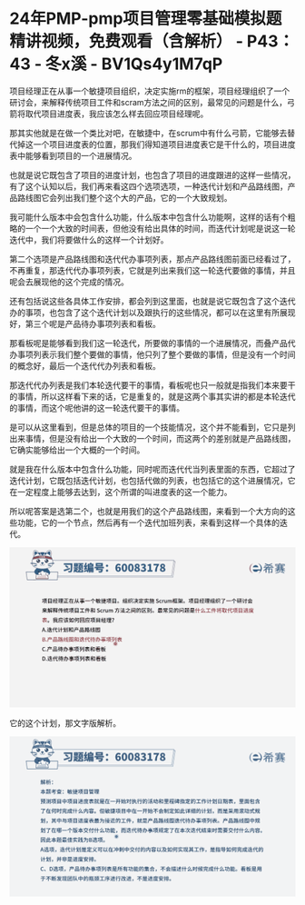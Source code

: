 # 24年PMP-pmp项目管理零基础模拟题精讲视频，免费观看（含解析） - P43：43 - 冬x溪 - BV1Qs4y1M7qP

项目经理正在从事一个敏捷项目组织，决定实施rm的框架，项目经理组织了一个研讨会，来解释传统项目工件和scram方法之间的区别，最常见的问题是什么，弓箭将取代项目进度表，我应该怎么样去回应项目经理呢。

那其实他就是在做一个类比对吧，在敏捷中，在scrum中有什么弓箭，它能够去替代掉这一个项目进度表的位置，那我们得知道项目进度表它是干什么的，项目进度表中能够看到项目的一个进展情况。

也就是说它既包含了项目的进度计划，也包含了项目的进度跟进的这样一些情况，有了这个认知以后，我们再来看这四个选项选项，一种迭代计划和产品路线图，产品路线图它会列出我们整个这个大的产品，它的一个大致规划。

我可能什么版本中会包含什么功能，什么版本中包含什么功能啊，这样的话有个粗略的一个一个大致的时间表，但他没有给出具体的时间，而迭代计划呢是说这一轮迭代中，我们将要做什么的这样一个计划好。

第二个选项是产品路线图和迭代代办事项列表，那点产品路线图前面已经看过了，不再重复，那迭代代办事项列表，它就是列出来我们这一轮迭代要做的事情，并且呢会去展现他的这个完成的情况。

还有包括说这些各具体工作安排，都会列到这里面，也就是说它既包含了这个迭代办的事项，也包含了这个迭代计划以及跟执行的这些情况，都可以在这里有所展现好，第三个呢是产品待办事项列表和看板。

那看板呢是能够看到我们这一轮迭代，所要做的事情的一个进展情况，而叠产品代办事项列表示我们整个要做的事情，他只列了整个要做的事情，但是没有一个时间的概念好，最后一个迭代代办列表和看板。

那迭代代办列表是我们本轮迭代要干的事情，看板呢也只一般就是指我们本来要干的事情，所以这样看下来的话，它是重复的，就是这两个事其实讲的都是本轮迭代的事情，而这个呢他讲的这一轮迭代要干的事情。

是可以从这里看到，但是总体的项目的一个技能情况，这个并不能看到，它只是列出来事情，但是没有给出一个大致的一个时间，而这两个的差别就是产品路线图，它确实能够给出一个大概的一个时间。

就是我在什么版本中包含什么功能，同时呢而迭代代当列表里面的东西，它超过了迭代计划，它既包括迭代计划，也包括代做的列表，也包括它的这个进展情况，它在一定程度上能够去达到，这个所谓的叫进度表的这一个能力。

所以呢答案是选第二个，也就是用我们的这个产品路线图，来看到一个大方向的这些功能，它的一个节点，然后再有一个迭代加班列表，来看到这样一个具体的迭代。



![](img/65dc53736451ff3698b2ee8ebf9db9c0_1.png)

它的这个计划，那文字版解析。

![](img/65dc53736451ff3698b2ee8ebf9db9c0_3.png)